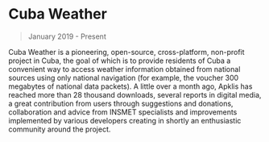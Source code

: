 # Cuba Weather

> January 2019 - Present

Cuba Weather is a pioneering, open-source, cross-platform, non-profit project in Cuba, the goal of which is to provide residents of Cuba a convenient way to access weather information obtained from national sources using only national navigation (for example, the voucher 300 megabytes of national data packets). A little over a month ago, Apklis has reached more than 28 thousand downloads, several reports in digital media, a great contribution from users through suggestions and donations, collaboration and advice from INSMET specialists and improvements implemented by various developers creating in shortly an enthusiastic community around the project.
